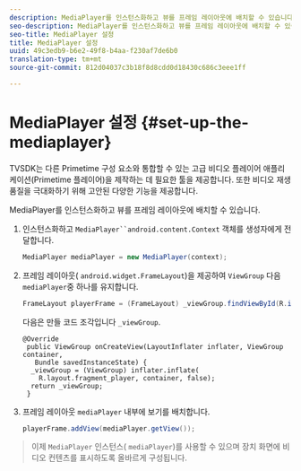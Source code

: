 ```yaml
---
description: MediaPlayer를 인스턴스화하고 뷰를 프레임 레이아웃에 배치할 수 있습니다.
seo-description: MediaPlayer를 인스턴스화하고 뷰를 프레임 레이아웃에 배치할 수 있습니다.
seo-title: MediaPlayer 설정
title: MediaPlayer 설정
uuid: 49c3edb9-b6e2-49f8-b4aa-f230af7de6b0
translation-type: tm+mt
source-git-commit: 812d04037c3b18f8d8cdd0d18430c686c3eee1ff

---
```



# MediaPlayer 설정 {#set-up-the-mediaplayer}

TVSDK는 다른 Primetime 구성 요소와 통합할 수 있는 고급 비디오 플레이어 애플리케이션(Primetime 플레이어)을 제작하는 데 필요한 툴을 제공합니다. 또한 비디오 재생 품질을 극대화하기 위해 고안된 다양한 기능을 제공합니다.

MediaPlayer를 인스턴스화하고 뷰를 프레임 레이아웃에 배치할 수 있습니다.

1. 인스턴스화하고 `MediaPlayer``android.content.Context` 객체를 생성자에게 전달합니다.

   ```java
   MediaPlayer mediaPlayer = new MediaPlayer(context);
   ```

1. 프레임 레이아웃( `android.widget.FrameLayout`)을 제공하여 `ViewGroup` 다음 `mediaPlayer`중 하나를 유지합니다.

   ```java
   FrameLayout playerFrame = (FrameLayout) _viewGroup.findViewById(R.id.playerFrame);
   ```

   다음은 만들 코드 조각입니다 `_viewGroup`.

   ```
   @Override 
    public ViewGroup onCreateView(LayoutInflater inflater, ViewGroup container, 
      Bundle savedInstanceState) { 
     _viewGroup = (ViewGroup) inflater.inflate( 
       R.layout.fragment_player, container, false); 
     return _viewGroup; 
    }
   ```

1. 프레임 레이아웃 `mediaPlayer` 내부에 보기를 배치합니다.

   ```java
   playerFrame.addView(mediaPlayer.getView());
   ```

>이제 `MediaPlayer` 인스턴스( `mediaPlayer`)를 사용할 수 있으며 장치 화면에 비디오 컨텐츠를 표시하도록 올바르게 구성됩니다.